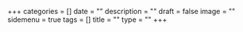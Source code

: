 +++
categories = []
date = ""
description = ""
draft = false
image = ""
sidemenu = true
tags = []
title = ""
type = ""
+++